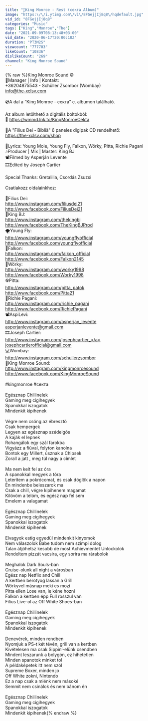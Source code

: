 ```yaml
---
title: "🦇King Monroe - Rest (секта Album)"
image: "https:\/\/i.ytimg.com\/vi\/8FGejjIj8q8\/hqdefault.jpg"
vid_id: "8FGejjIj8q8"
categories: "Music"
tags: ["King","Monroe","The"]
date: "2021-09-09T08:13:48+03:00"
vid_date: "2020-06-17T20:00:10Z"
duration: "PT3M2S"
viewcount: "777703"
likeCount: "10836"
dislikeCount: "269"
channel: "King Monroe Sound"
---
```

{% raw %}King Monroe Sound ©<br />📢Manager  | Info | Kontakt:<br />+36204875543 - Schüller Zsombor (Wombay)<br />info@the-xclsv.com<br /><br />💿A dal a “King Monroe - секта” c. albumon található.<br /><br />Az album letölthető a digitális boltokból:<br />📲 <a rel="nofollow" target="blank" href="https://wmmd.lnk.to/KingMonroeCekta">https://wmmd.lnk.to/KingMonroeCekta</a><br /><br /> 💽A &quot;Filius Dei - Bibliä&quot; 6 paneles digipak CD rendelhető:<br /><a rel="nofollow" target="blank" href="https://the-xclsv.com/shop">https://the-xclsv.com/shop</a><br /><br />📜Lyrics: Young Mole, Young Fly, Falkon, Wörky, Pitta, Richie Pagani<br />🎶Producer | Mix | Master: King BJ<br />📽Filmed by Asperján Levente<br />🎞Edited by Joseph Cartier<br /><br />Special Thanks: Gretalilla, Csordás Zsuzsi<br /><br />Csatlakozz oldalainkhoz:<br /><br />💸Filius Dei:<br /><a rel="nofollow" target="blank" href="http://www.instagram.com/filiusdei21">http://www.instagram.com/filiusdei21</a><br /><a rel="nofollow" target="blank" href="http://www.facebook.com/FiliusDei21">http://www.facebook.com/FiliusDei21</a><br />👑King BJ:<br /><a rel="nofollow" target="blank" href="http://www.instagram.com/thekingbj">http://www.instagram.com/thekingbj</a><br /><a rel="nofollow" target="blank" href="http://www.facebook.com/TheKingBJProd">http://www.facebook.com/TheKingBJProd</a><br />🌪Young Fly:<br /><a rel="nofollow" target="blank" href="http://www.instagram.com/youngflyofficial">http://www.instagram.com/youngflyofficial</a><br /><a rel="nofollow" target="blank" href="http://www.facebook.com/youngflyofficial">http://www.facebook.com/youngflyofficial</a><br />🌌Falkon:<br /><a rel="nofollow" target="blank" href="http://www.instagram.com/falkon_official">http://www.instagram.com/falkon_official</a><br /><a rel="nofollow" target="blank" href="http://www.facebook.com/Falkon2145">http://www.facebook.com/Falkon2145</a><br />👹Wörky:<br /><a rel="nofollow" target="blank" href="http://www.instagram.com/worky1998">http://www.instagram.com/worky1998</a><br /><a rel="nofollow" target="blank" href="http://www.facebook.com/Worky1998">http://www.facebook.com/Worky1998</a><br />☢️Pitta:<br /><a rel="nofollow" target="blank" href="http://www.instagram.com/pitta_patok">http://www.instagram.com/pitta_patok</a><br /><a rel="nofollow" target="blank" href="http://www.facebook.com/Pitta21">http://www.facebook.com/Pitta21</a><br />🥤Richie Pagani:<br /><a rel="nofollow" target="blank" href="http://www.instagram.com/richie_pagani">http://www.instagram.com/richie_pagani</a><br /><a rel="nofollow" target="blank" href="http://www.facebook.com/RichiePagani">http://www.facebook.com/RichiePagani</a><br />📽AspiLevi:<br /><a rel="nofollow" target="blank" href="http://www.instagram.com/asperjan_levente">http://www.instagram.com/asperjan_levente</a><br />asperjanlevente@gmail.com<br />🎞Joseph Cartier:<br /><a rel="nofollow" target="blank" href="http://www.instagram.com/josephcartier_">http://www.instagram.com/josephcartier_</a><br />josephcartierofficial@gmail.com<br />💻Wombay:<br /><a rel="nofollow" target="blank" href="http://www.instagram.com/schullerzsombor">http://www.instagram.com/schullerzsombor</a><br />🦇King Monroe Sound:<br /><a rel="nofollow" target="blank" href="http://www.instagram.com/kingmonroesound">http://www.instagram.com/kingmonroesound</a><br /><a rel="nofollow" target="blank" href="http://www.facebook.com/KingMonroeSound">http://www.facebook.com/KingMonroeSound</a><br /><br />#kingmonroe #секта<br /><br />Egésznap Chillinelek<br />Gaming meg cigihegyek<br />Spanokkal iszogatok<br />Mindenkit kipihenek<br /><br />Végre nem csöng az ébresztő<br />Csak hempergek<br />Legyen az egésznap szédelgős<br />A kaják el lepnek<br />Rohangálok egy szál farokba<br />Vigyázz a fiúval, folyton kanolna<br />Bontok egy Millert, úsznak a Chipsek<br />Zorall a jatt , meg túl nagy a címlet<br /><br />Ma nem kelt fel az óra<br />A spanokkal megyek a tóra<br />Leterítem a pokrócomat, és csak döglök a napon<br />Én mindenbe beleszarok ma<br />Csak a chill, végre kipihenem magamat<br />Kilövöm a telóm, és egész nap fel sem<br />Emelem a valagamat <br /><br />Egésznap Chillinelek<br />Gaming meg cigihegyek<br />Spanokkal iszogatok<br />Mindenkit kipihenek<br /><br />Elvagyok estig egyedül mindenkit kinyomok<br />Nem válaszolok Babe tudom nem szimpi dolog<br />Talan átjöhetsz kesobb de most Achievmentet Unlockolok<br />Rendeltem pizzát vacsira, egy sorira ma rárabolok<br /><br />Meghalok Dark Souls-ban<br />Cruise-olunk all night a városban<br />Egész nap Netflix and Chill<br />A kertben berotyog lassan a Grill<br />Wörkyvel másnap meki es mozi<br />Pitta ellen Lose van, le kéne hozni<br />Falkon a kertben épp Full rosszul van<br />Filius Live-ol az Off White Shoes-ban<br /><br />Egésznap Chillinelek<br />Gaming meg cigihegyek<br />Spanokkal iszogatok<br />Mindenkit kipihenek<br /><br />Denevérek, minden rendben<br />Nyomjuk a PS-t két tévén, grill van a kertben<br />Kivételesen ma csak Sippin’-elünk csendben<br />Mindent leszarunk a bolygón, ez hihetetlen<br />Minden spanotok minket tol<br />A példaképetek itt nem szól<br />Supreme Boxer, minden jo<br />Off White zokni, Nintendo<br />Ez a nap csak a miénk nem másoké<br />Semmit nem csinálok és nem bánom én<br /><br />Egésznap Chillinelek<br />Gaming meg cigihegyek<br />Spanokkal iszogatok<br />Mindenkit kipihenek{% endraw %}
